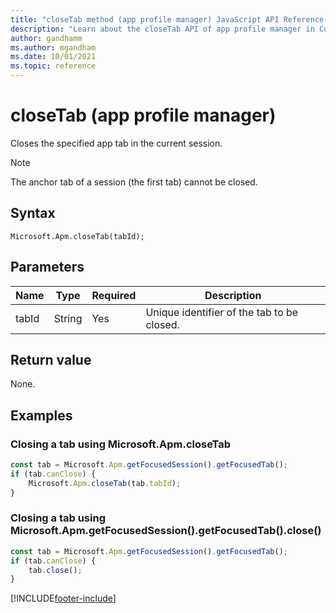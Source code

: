 ```yaml
---
title: "closeTab method (app profile manager) JavaScript API Reference | MicrosoftDocs"
description: "Learn about the closeTab API of app profile manager in Customer Service workspace."
author: gandhamm
ms.author: mgandham
ms.date: 10/01/2021
ms.topic: reference
---
```


# closeTab (app profile manager)

Closes the specified app tab in the current session.

> [!Note]
> The anchor tab of a session (the first tab) cannot be closed.

## Syntax

`Microsoft.Apm.closeTab(tabId);`

## Parameters

| Name        | Type | Required | Description                               |
|-----------------|----------|--------------|------------------------------------------------------|
| tabId           | String   | Yes          | Unique identifier of the tab to be closed. |


## Return value

None.

## Examples

### Closing a tab using Microsoft.Apm.closeTab

```JavaScript
const tab = Microsoft.Apm.getFocusedSession().getFocusedTab();
if (tab.canClose) {
    Microsoft.Apm.closeTab(tab.tabId);
}
```
### Closing a tab using Microsoft.Apm.getFocusedSession().getFocusedTab().close()

```JavaScript
const tab = Microsoft.Apm.getFocusedSession().getFocusedTab();
if (tab.canClose) {
    tab.close();
}
```

[!INCLUDE[footer-include](../../../includes/footer-banner.md)]
